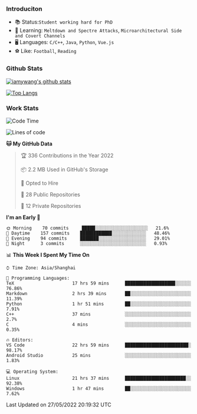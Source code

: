 ### Introduciton

- 📚 Status:`Student working hard for PhD`
- 🔎 Learning: `Meltdown and Spectre Attacks`, `Microarchitectural Side and Covert Channels`
- 🖥️ Languages: `C/C++`, `Java`, `Python`, `Vue.js`
- ⚽ Like: `Football`, `Reading`

### Github Stats

[![iamywang's github stats](https://github-readme-stats.vercel.app/api?username=iamywang&count_private=true&show_icons=true)]()

[![Top Langs](https://github-readme-stats.vercel.app/api/top-langs/?username=iamywang&layout=compact)]()

### Work Stats

<!--START_SECTION:waka-->
![Code Time](http://img.shields.io/badge/Code%20Time-359%20hrs%2059%20mins-blue)

![Lines of code](https://img.shields.io/badge/From%20Hello%20World%20I%27ve%20Written--40%20Thousand%20lines%20of%20code-blue)

**🐱 My GitHub Data** 

> 🏆 336 Contributions in the Year 2022
 > 
> 📦 2.2 MB Used in GitHub's Storage 
 > 
> 💼 Opted to Hire
 > 
> 📜 28 Public Repositories 
 > 
> 🔑 12 Private Repositories  
 > 
**I'm an Early 🐤** 

```text
🌞 Morning    70 commits     █████░░░░░░░░░░░░░░░░░░░░   21.6% 
🌆 Daytime    157 commits    ████████████░░░░░░░░░░░░░   48.46% 
🌃 Evening    94 commits     ███████░░░░░░░░░░░░░░░░░░   29.01% 
🌙 Night      3 commits      ░░░░░░░░░░░░░░░░░░░░░░░░░   0.93%

```


📊 **This Week I Spent My Time On** 

```text
⌚︎ Time Zone: Asia/Shanghai

💬 Programming Languages: 
TeX                      17 hrs 59 mins      ███████████████████░░░░░░   76.86% 
Markdown                 2 hrs 39 mins       ██░░░░░░░░░░░░░░░░░░░░░░░   11.39% 
Python                   1 hr 51 mins        ██░░░░░░░░░░░░░░░░░░░░░░░   7.91% 
C++                      37 mins             ░░░░░░░░░░░░░░░░░░░░░░░░░   2.7% 
C                        4 mins              ░░░░░░░░░░░░░░░░░░░░░░░░░   0.35%

🔥 Editors: 
VS Code                  22 hrs 59 mins      ████████████████████████░   98.17% 
Android Studio           25 mins             ░░░░░░░░░░░░░░░░░░░░░░░░░   1.83%

💻 Operating System: 
Linux                    21 hrs 37 mins      ███████████████████████░░   92.38% 
Windows                  1 hr 47 mins        ██░░░░░░░░░░░░░░░░░░░░░░░   7.62%

```


 Last Updated on 27/05/2022 20:19:32 UTC
<!--END_SECTION:waka-->
